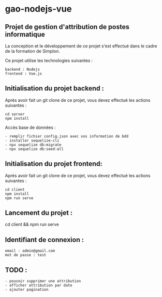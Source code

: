 # gao-nodejs-vue

## Projet de gestion d'attribution de postes informatique

La conception et le développement de ce projet s'est effectué dans le cadre de la formation de Simplon.

Ce projet utilise les technologies suivantes :

    backend : Nodejs
    frontend : Vue.js
    
## Initialisation du projet backend :

Après avoir fait un git clone de ce projet, vous devez effectué les actions suivantes :

    cd server
    npm install
    
 Accès base de données : 
 
    - remplir fichier config.json avec vos information de bdd
    - installer sequelize-cli
    - npx sequelize db:migrate
    - npx sequelize db:seed:all
   
    

## Initialisation du projet frontend:

Après avoir fait un git clone de ce projet, vous devez effectué les actions suivantes :

    cd client
    npm install
    npm run serve

## Lancement du projet :
  cd client && npm run serve
  
  
## Identifiant de connexion :
    
    email : admin@gmail.com
    mot de passe : test

## TODO :
    - pouvoir supprimer une attribution
    - afficher attribution par date
    - ajouter pagination 
  
  
